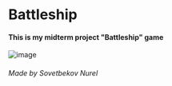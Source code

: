 # Battleship

<h4>This is my midterm project "Battleship" game</h4>

![image](https://user-images.githubusercontent.com/62104475/141734726-e1f60c94-8a63-4fb4-a373-6815556de87c.png)

<h6>Made by Sovetbekov Nurel</h6>
